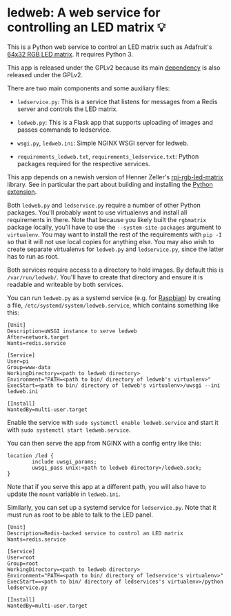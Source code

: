# ledweb: A web service for controlling an LED matrix :bulb:

This is a Python web service to control an LED matrix such as
Adafruit's [64x32 RGB LED matrix][].  It requires Python 3.

This app is released under the GPLv2 because its main [dependency][]
is also released under the GPLv2.

There are two main components and some auxiliary files:

* `ledservice.py`: This is a service that listens for messages from a
  Redis server and controls the LED matrix.

* `ledweb.py`: This is a Flask app that supports uploading of images
  and passes commands to ledservice.

* `wsgi.py`, `ledweb.ini`: Simple NGINX WSGI server for ledweb.

* `requirements_ledweb.txt`, `requirements_ledservice.txt`: Python
  packages required for the respective services.

This app depends on a newish version of Henner Zeller's [rpi-rgb-led-matrix][]
library.  See in particular the part about building and installing
the [Python extension][].

Both `ledweb.py` and `ledservice.py` require a number of other Python
packages.  You'll probably want to use virtualenvs and install all
requirements in there.  Note that because you likely built the
`rgbmatrix` package locally, you'll have to use the
`--system-site-packages` argument to `virtualenv`.  You may want to
install the rest of the requirements with `pip -I` so that it
will not use local copies for anything else.  You may also wish to
create separate virtualenvs for `ledweb.py` and `ledservice.py`,
since the latter has to run as root.

Both services require access to a directory to hold images.  By
default this is `/var/run/ledweb/`.  You'll have to create that
directory and ensure it is readable and writeable by both services.

You can run `ledweb.py` as a systemd service (e.g. for [Raspbian][])
by creating a file, `/etc/systemd/system/ledweb.service`, which
contains something like this:

```
[Unit]
Description=uWSGI instance to serve ledweb
After=network.target
Wants=redis.service

[Service]
User=pi
Group=www-data
WorkingDirectory=<path to ledweb directory>
Environment="PATH=<path to bin/ directory of ledweb's virtualenv>"
ExecStart=<path to bin/ directory of ledweb's virtualenv>/uwsgi --ini ledweb.ini

[Install]
WantedBy=multi-user.target
```

Enable the service with `sudo systemctl enable ledweb.service` and
start it with `sudo systemctl start ledweb.service`.

You can then serve the app from NGINX with a config entry like this:

```
location /led {
        include uwsgi_params;
        uwsgi_pass unix:<path to ledweb directory>/ledweb.sock;
}
```

Note that if you serve this app at a different path, you will also have to
update the `mount` variable in `ledweb.ini`.

Similarly, you can set up a systemd service for `ledservice.py`.  Note that
it must run as root to be able to talk to the LED panel.

```
[Unit]
Description=Redis-backed service to control an LED matrix
Wants=redis.service

[Service]
User=root
Group=root
WorkingDirectory=<path to ledweb directory>
Environment="PATH=<path to bin/ directory of ledservice's virtualenv>"
ExecStart==<path to bin/ directory of ledservices's virtualenv>/python ledservice.py

[Install]
WantedBy=multi-user.target
```

[dependency]: https://github.com/adafruit/rpi-rgb-led-matrix
[64x32 RGB LED matrix]: https://www.adafruit.com/product/2279
[rpi-rgb-led-matrix]: https://github.com/hzeller/rpi-rgb-led-matrix
[Python extension]: https://github.com/hzeller/rpi-rgb-led-matrix/tree/master/bindings/python
[Raspbian]: https://www.raspbian.org/
